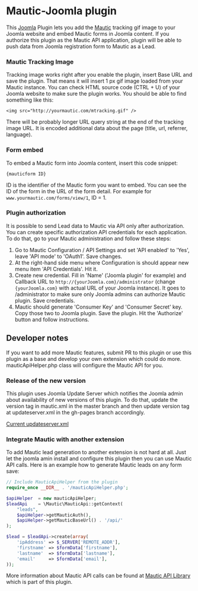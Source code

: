 Mautic-Joomla plugin
====================

This [Joomla](http://joomla.org) Plugin lets you add the [Mautic](http://mautic.org) tracking gif image to your Joomla website and embed Mautic forms in Joomla content. If you authorize this plugin as the Mautic API application, plugin will be able to push data from Joomla registration form to Mautic as a Lead.

### Mautic Tracking Image

Tracking image works right after you enable the plugin, insert Base URL and save the plugin. That means it will insert 1 px gif image loaded from your Mautic instance. You can check HTML source code (CTRL + U) of your Joomla website to make sure the plugin works. You should be able to find something like this:

`<img src="http://yourmautic.com/mtracking.gif" />`

There will be probably longer URL query string at the end of the tracking image URL. It is encoded additional data about the page (title, url, referrer, language).

### Form embed

To embed a Mautic form into Joomla content, insert this code snippet:

	{mauticform ID}

ID is the identifier of the Mautic form you want to embed. You can see the ID of the form in the URL of the form detail. For example for ```www.yourmautic.com/forms/view/1```, ID = 1.

### Plugin authorization

It is possible to send Lead data to Mautic via API only after authorization. You can create specific authorization API credentials for each application. To do that, go to your Mautic administration and follow these steps:

1. Go to Mautic Configuration / API Settings and set 'API enabled' to 'Yes', leave 'API mode' to 'OAuth1'. Save changes.
2. At the right-hand side menu where Configuration is should appear new menu item 'API Credentials'. Hit it.
3. Create new credential. Fill in 'Name' ('Joomla plugin' for example) and Callback URL to ```http://{yourJoomla.com}/administrator``` (change ```{yourJoomla.com}``` with actual URL of your Joomla instance). It goes to /administrator to make sure only Joomla admins can authorize Mautic plugin. Save credentials.
4. Mautic should generate 'Consumer Key' and 'Consumer Secret' key. Copy those two to Joomla plugin. Save the plugin. Hit the 'Authorize' button and follow instructions.

## Developer notes

If you want to add more Mautic features, submit PR to this plugin or use this plugin as a base and develop your own extension which could do more. mauticApiHelper.php class will configure the Mautic API for you.

### Release of the new version

This plugin uses Joomla Update Server which notifies the Joomla admin about availability of new versions of this plugin. To do that, update the version tag in mautic.xml in the master branch and then update version tag at updateserver.xml in the gh-pages branch accordingly.

[Current updateserver.xml](http://mautic.github.io/mautic-joomla/updateserver.xml)

### Integrate Mautic with another extension

To add Mautic lead generation to another extension is not hard at all. Just let the joomla amin install and configure this plugin then you can use Mautic API calls. Here is an example how to generate Mautic leads on any form save:

```php
// Include MauticApiHelper from the plugin 
require_once __DIR__ . '/mauticApiHelper.php';

$apiHelper  = new mauticApiHelper;
$leadApi    = \Mautic\MauticApi::getContext(
    "leads", 
    $apiHelper->getMauticAuth(), 
    $apiHelper->getMauticBaseUrl() . '/api/'
);

$lead = $leadApi->create(array(
    'ipAddress' => $_SERVER['REMOTE_ADDR'],
    'firstname' => $formData['firstname'],
    'lastname'  => $formData['lastname'],
    'email'     => $formData['email'],
));
```

More information about Mautic API calls can be found at [Mautic API Library](https://github.com/mautic/api-library) which is part of this plugin.
